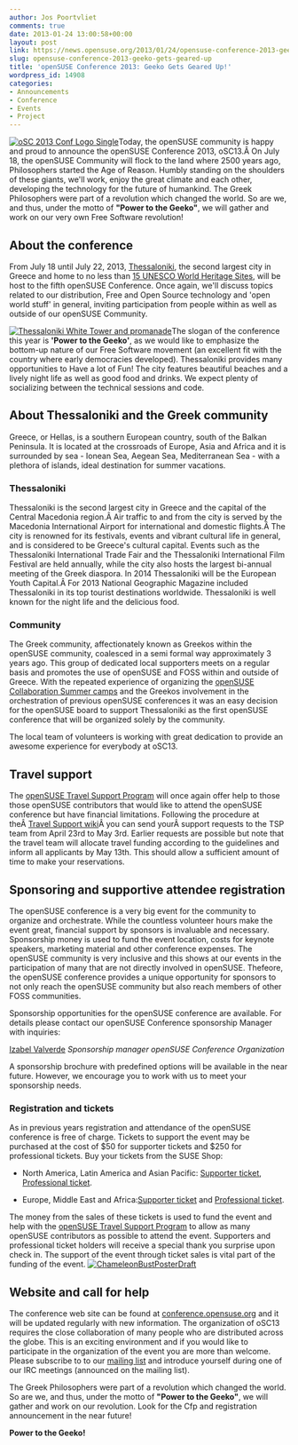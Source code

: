 ```yaml
---
author: Jos Poortvliet
comments: true
date: 2013-01-24 13:00:58+00:00
layout: post
link: https://news.opensuse.org/2013/01/24/opensuse-conference-2013-geeko-gets-geared-up/
slug: opensuse-conference-2013-geeko-gets-geared-up
title: 'openSUSE Conference 2013: Geeko Gets Geared Up!'
wordpress_id: 14908
categories:
- Announcements
- Conference
- Events
- Project
---
```


[![oSC 2013 Conf Logo Single](/wp-content/uploads/2013/01/conf_logo.png)](/wp-content/uploads/2013/01/conf_logo.png)Today, the openSUSE community is happy and proud to announce the openSUSE Conference 2013, oSC13.Â On July 18, the openSUSE Community will flock to the land where 2500 years ago, Philosophers started the Age of Reason. Humbly standing on the shoulders of these giants, we'll work, enjoy the great climate and each other, developing the technology for the future of humankind. The Greek Philosophers were part of a revolution which changed the world. So are we, and thus, under the motto of **"Power to the Geeko"**, we will gather and work on our very own Free Software revolution!<!-- more -->


## About the conference


From July 18 until July 22, 2013, [Thessaloniki](http://en.wikipedia.org/wiki/Thessaloniki), the second largest city in Greece and home to no less than [15 UNESCO World Heritage Sites](http://en.wikipedia.org/wiki/UNESCO_World_Heritage_Site), will be host to the fifth openSUSE Conference. Once again, we'll discuss topics related to our distribution, Free and Open Source technology and 'open world stuff' in general, inviting participation from people within as well as outside of our openSUSE Community.

[![Thessaloniki White Tower and promanade](/wp-content/uploads/2013/01/Thessaloniki_White_Tower_and_promanade.png)](http://en.wikipedia.org/wiki/Thessaloniki)The slogan of the conference this year is **'Power to the Geeko'**, as we would like to emphasize the bottom-up nature of our Free Software movement (an excellent fit with the country where early democracies developed). Thessaloniki provides many opportunities to Have a lot of Fun! The city features beautiful beaches and a lively night life as well as good food and drinks. We expect plenty of socializing between the technical sessions and code.


## About Thessaloniki and the Greek community


Greece, or Hellas, is a southern European country, south of the Balkan Peninsula. It is located at the crossroads of Europe, Asia and Africa and it is surrounded by sea - Ionean Sea, Aegean Sea, Mediterranean Sea - with a plethora of islands, ideal destination for summer vacations.


### Thessaloniki


Thessaloniki is the second largest city in Greece and the capital of the Central Macedonia region.Â Air traffic to and from the city is served by the Macedonia International Airport for international and domestic flights.Â The city is renowned for its festivals, events and vibrant cultural life in general, and is considered to be Greece's cultural capital. Events such as the Thessaloniki International Trade Fair and the Thessaloniki International Film Festival are held annually, while the city also hosts the largest bi-annual meeting of the Greek diaspora. In 2014 Thessaloniki will be the European Youth Capital.Â For 2013 National Geographic Magazine included Thessaloniki in its top tourist destinations worldwide. Thessaloniki is well known for the night life and the delicious food.


### Community


The Greek community, affectionately known as Greekos within the openSUSE community, coalesced in a semi formal way approximately 3 years ago. This group of dedicated local supporters meets on a regular basis and promotes the use of openSUSE and FOSS within and outside of Greece. With the repeated experience of organizing the [openSUSE Collaboration Summer camps](http://www.os-el.gr/summercamp/en/) and the Greekos involvement in the orchestration of previous openSUSE conferences it was an easy decision for the openSUSE board to support Thessaloniki as the first openSUSE conference that will be organized solely by the community.

The local team of volunteers is working with great dedication to provide an awesome experience for everybody at oSC13.


## Travel support


The [openSUSE Travel Support Program](http://en.opensuse.org/openSUSE:Travel_Support_Program) will once again offer help to those those openSUSE contributors that would like to attend the openSUSE conference but have financial limitations. Following the procedure at theÂ [Travel Support wiki](http://en.opensuse.org/openSUSE:Travel_Support_Program)Â you can send yourÂ support requests to the TSP team from April 23rd to May 3rd. Earlier requests are possible but note that the travel team will allocate travel funding according to the guidelines and inform all applicants by May 13th. This should allow a sufficient amount of time to make your reservations.


## Sponsoring and supportive attendee registration


The openSUSE conference is a very big event for the community to organize and orchestrate. While the countless volunteer hours make the event great, financial support by sponsors is invaluable and necessary. Sponsorship money is used to fund the event location, costs for keynote speakers, marketing material and other conference expenses. The openSUSE community is very inclusive and this shows at our events in the participation of many that are not directly involved in openSUSE. Thefeore, the openSUSE conference provides a unique opportunity for sponsors to not only reach the openSUSE community but also reach members of other FOSS communities.

Sponsorship opportunities for the openSUSE conference are available. For details please contact our openSUSE Conference sponsorship Manager with inquiries:

[Izabel Valverde](mailto:izabelvalverde@opensuse.org)
_Sponsorship manager
openSUSE Conference Organization_

A sponsorship brochure with predefined options will be available in the near future. However, we encourage you to work with us to meet your sponsorship needs.



### Registration and tickets


As in previous years registration and attendance of the openSUSE conference is free of charge. Tickets to support the event may be purchased at the cost of $50 for supporter tickets and $250 for professional tickets. Buy your tickets from the SUSE Shop:



	
  * North America, Latin America and Asian Pacific: [Supporter ticket](https://buy.suse.com/store/suse/en_US/buy/productID.264835100), [Professional ticket](https://buy.suse.com/store/suse/en_US/buy/productID.264935300).

	
  * Europe, Middle East and Africa:[Supporter ticket](http://shop.novell.com/DRHM/store?Action=AddItemToRequisition&siteId=novelleu&Env=BASE&productId=265352500) and [Professional ticket](http://shop.novell.com/DRHM/store?Action=AddItemToRequisition&siteId=novelleu&Env=BASE&productId=265352400).


The money from the sales of these tickets is used to fund the event and help with the [openSUSE Travel Support Program](http://en.opensuse.org/openSUSE:Travel_Support_Program) to allow as many openSUSE contributors as possible to attend the event. Supporters and professional ticket holders will receive a special thank you surprise upon check in. The support of the event through ticket sales is vital part of the funding of the event.
[![ChameleonBustPosterDraft](/wp-content/uploads/2013/01/ChameleonBust_white.png)](http://conference.opensuse.org)


## Website and call for help


The conference web site can be found at [conference.opensuse.org](http://conference.opensuse.org) and it will be updated regularly with new information. The organization of oSC13 requires the close collaboration of many people who are distributed across the globe. This is an exciting environment and if you would like to participate in the organization of the event you are more than welcome. Please subscribe to to our [mailing list](http://lists.opensuse.org/opensuse-conference/) and introduce yourself during one of our IRC meetings (announced on the mailing list).

The Greek Philosophers were part of a revolution which changed the world. So are we, and thus, under the motto of **"Power to the Geeko"**, we will gather and work on our revolution. Look for the Cfp and registration announcement in the near future!

**Power to the Geeko!**
